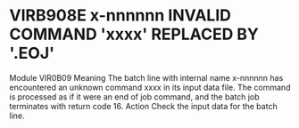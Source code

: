 # VIRB908E x-nnnnnn INVALID COMMAND 'xxxx' REPLACED BY '.EOJ'
Module
    VIR0B09
Meaning
    The batch line with internal name x-nnnnnn has encountered an unknown command xxxx in its input data file. The command is processed as if it were an end of job command, and the batch job terminates with return code 16.
Action
    Check the input data for the batch line.
